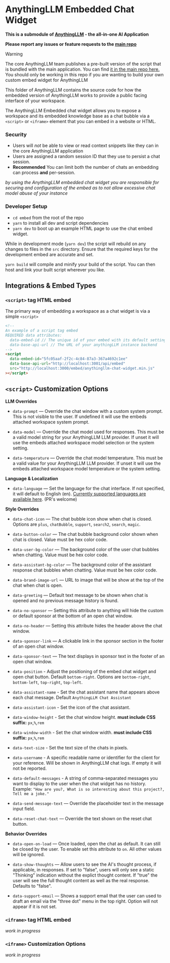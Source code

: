 # AnythingLLM Embedded Chat Widget

**This is a submodule of [AnythingLLM](https://github.com/Mintplex-Labs/anything-llm) - the all-in-one AI Application**

**Please report any issues or feature requests to the [main repo](https://github.com/Mintplex-Labs/anything-llm)**

> [!WARNING]
> The core AnythingLLM team publishes a pre-built version of the script that is bundled
> with the main application. You can find [it in the main repo here.](https://github.com/Mintplex-Labs/anything-llm/tree/master/frontend/public/embed)
> You should only be working in this repo if you are wanting to build your own custom embed widget for AnythingLLM

This folder of AnythingLLM contains the source code for how the embedded version of AnythingLLM works to provide a public facing interface of your workspace.

The AnythingLLM Embedded chat widget allows you to expose a workspace and its embedded knowledge base as a chat bubble via a `<script>` or `<iframe>` element that you can embed in a website or HTML.

### Security

- Users will _not_ be able to view or read context snippets like they can in the core AnythingLLM application
- Users are assigned a random session ID that they use to persist a chat session.
- **Recommended** You can limit both the number of chats an embedding can process **and** per-session.

_by using the AnythingLLM embedded chat widget you are responsible for securing and configuration of the embed as to not allow excessive chat model abuse of your instance_

### Developer Setup

- `cd embed` from the root of the repo
- `yarn` to install all dev and script dependencies
- `yarn dev` to boot up an example HTML page to use the chat embed widget.

While in development mode (`yarn dev`) the script will rebuild on any changes to files in the `src` directory. Ensure that the required keys for the development embed are accurate and set.

`yarn build` will compile and minify your build of the script. You can then host and link your built script wherever you like.

## Integrations & Embed Types

### `<script>` tag HTML embed

The primary way of embedding a workspace as a chat widget is via a simple `<script>`

```html
<!--
An example of a script tag embed
REQUIRED data attributes:
  data-embed-id // The unique id of your embed with its default settings
  data-base-api-url // The URL of your anythingLLM instance backend
-->
<script
  data-embed-id="5fc05aaf-2f2c-4c84-87a3-367a4692c1ee"
  data-base-api-url="http://localhost:3001/api/embed"
  src="http://localhost:3000/embed/anythingllm-chat-widget.min.js"
></script>
```

## `<script>` Customization Options

**LLM Overrides**

- `data-prompt` — Override the chat window with a custom system prompt. This is not visible to the user. If undefined it will use the embeds attached workspace system prompt.

- `data-model` — Override the chat model used for responses. This must be a valid model string for your AnythingLLM LLM provider. If unset it will use the embeds attached workspace model selection or the system setting.

- `data-temperature` — Override the chat model temperature. This must be a valid value for your AnythingLLM LLM provider. If unset it will use the embeds attached workspace model temperature or the system setting.

**Language & Localization**

- `data-language` — Set the language for the chat interface. If not specified, it will default to English (en). [Currently supported languages are available here](https://github.com/Mintplex-Labs/anythingllm-embed/main/src/locales/resources.js). (PR's welcome)

**Style Overrides**

- `data-chat-icon` — The chat bubble icon show when chat is closed. Options are `plus`, `chatBubble`, `support`, `search2`, `search`, `magic`.

- `data-button-color` — The chat bubble background color shown when chat is closed. Value must be hex color code.

- `data-user-bg-color` — The background color of the user chat bubbles when chatting. Value must be hex color code.

- `data-assistant-bg-color` — The background color of the assistant response chat bubbles when chatting. Value must be hex color code.

- `data-brand-image-url` — URL to image that will be show at the top of the chat when chat is open.

- `data-greeting` — Default text message to be shown when chat is opened and no previous message history is found.

- `data-no-sponsor` — Setting this attribute to anything will hide the custom or default sponsor at the bottom of an open chat window.

- `data-no-header` — Setting this attribute hides the header above the chat window.

- `data-sponsor-link` — A clickable link in the sponsor section in the footer of an open chat window.

- `data-sponsor-text` — The text displays in sponsor text in the footer of an open chat window.

- `data-position` - Adjust the positioning of the embed chat widget and open chat button. Default `bottom-right`. Options are `bottom-right`, `bottom-left`, `top-right`, `top-left`.

- `data-assistant-name` - Set the chat assistant name that appears above each chat message. Default `AnythingLLM Chat Assistant`

- `data-assistant-icon` - Set the icon of the chat assistant.

- `data-window-height` - Set the chat window height. **must include CSS suffix:** `px`,`%`,`rem`

- `data-window-width` - Set the chat window width. **must include CSS suffix:** `px`,`%`,`rem`

- `data-text-size` - Set the text size of the chats in pixels.

- `data-username` - A specific readable name or identifier for the client for your reference. Will be shown in AnythingLLM chat logs. If empty it will not be reported.

- `data-default-messages` - A string of comma-separated messages you want to display to the user when the chat widget has no history. Example: `"How are you?, What is so interesting about this project?, Tell me a joke."`

- `data-send-message-text` — Override the placeholder text in the message input field.

- `data-reset-chat-text` — Override the text shown on the reset chat button.

**Behavior Overrides**

- `data-open-on-load` — Once loaded, open the chat as default. It can still be closed by the user. To enable set this attribute to `on`. All other values will be ignored.

- `data-show-thoughts` — Allow users to see the AI's thought process, if applicable, in responses. If set to "false", users will only see a static "Thinking" indication without the explict thought content. If "true" the user will see the full thought content as well as the real response. Defaults to "false".

- `data-support-email` — Shows a support email that the user can used to draft an email via the "three dot" menu in the top right. Option will not appear if it is not set.

### `<iframe>` tag HTML embed

_work in progress_

### `<iframe>` Customization Options

_work in progress_
